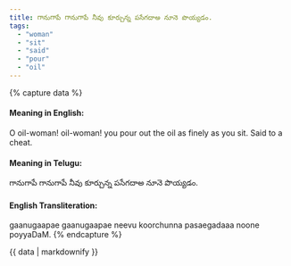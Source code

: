 ```yaml
---
title: గానుగాపే గానుగాపే నీవు కూర్చున్న పసేగదాఅ నూనె పొయ్యడం.
tags:
  - "woman"
  - "sit"
  - "said"
  - "pour"
  - "oil"
---
```


{% capture data %}
#### Meaning in English:
O oil-woman! oil-woman! you pour out the oil as finely as you sit.
Said to a cheat.

#### Meaning in Telugu:
గానుగాపే గానుగాపే నీవు కూర్చున్న పసేగదాఅ నూనె పొయ్యడం.

#### English Transliteration:
gaanugaapae gaanugaapae neevu koorchunna pasaegadaaa noone poyyaDaM.
{% endcapture %}

{{ data | markdownify }}

